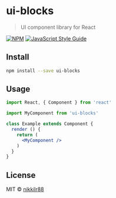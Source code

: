 # ui-blocks

> UI component library for React

[![NPM](https://img.shields.io/npm/v/ui-blocks.svg)](https://www.npmjs.com/package/ui-blocks) [![JavaScript Style Guide](https://img.shields.io/badge/code_style-standard-brightgreen.svg)](https://standardjs.com)

## Install

```bash
npm install --save ui-blocks
```

## Usage

```jsx
import React, { Component } from 'react'

import MyComponent from 'ui-blocks'

class Example extends Component {
  render () {
    return (
      <MyComponent />
    )
  }
}
```

## License

MIT © [nikkilr88](https://github.com/nikkilr88)
